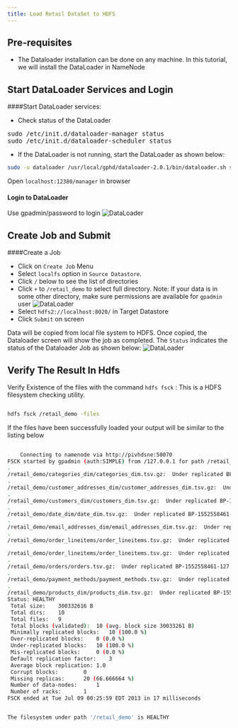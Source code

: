 ```yaml
---
title: Load Retail DataSet to HDFS
---
```


Pre-requisites
-------------
   * The Dataloader installation can be done on any machine. In this tutorial, we will install the DataLoader in NameNode


Start DataLoader Services and Login
------------------------

####Start DataLoader services:

* Check status of the DataLoader

<pre class="terminal">
sudo /etc/init.d/dataloader-manager status
sudo /etc/init.d/dataloader-scheduler status
</pre>

* If the DataLoader is not running, start the DataLoader as shown below:

```bash
sudo -u dataloader /usr/local/gphd/dataloader-2.0.1/bin/dataloader.sh start -s
```

Open `localhost:12380/manager` in browser

#### Login to DataLoader

Use gpadmin/password to login 
![DataLoader](/images/gs/dataloader/dl1.png)

Create Job and Submit
---------------------

####Create a Job
* Click on `Create Job` Menu
* Select `localfs` option in `Source Datastore`.
* Click `/` below to see the list of directories
* Click `+` to `/retail_demo` to select full directory. 
Note: If your data is in some other directory, make sure permissions are available for `gpadmin` user
![DataLoader](/images/gs/dataloader/dl2.png)
* Select `hdfs2://localhost:8020/` in Target Datastore
* Click `Submit` on screen

Data will be copied from local file system to HDFS.
Once copied, the Dataloader screen will show the job as completed. The `Status` indicates the status of the Dataloader Job as shown below:
![DataLoader](/images/gs/dataloader/dl3.png)

Verify The Result In Hdfs
-------------------------
Verify Existence of the files with the  command `hdfs fsck` : This is a HDFS filesystem checking utility.

```bash

hdfs fsck /retail_demo -files
```
If the files have been successfully loaded your output will be similar to the listing below

```bash
    
    Connecting to namenode via http://pivhdsne:50070
FSCK started by gpadmin (auth:SIMPLE) from /127.0.0.1 for path /retail_demo at Tue Jul 09 00:25:59 EDT 2013
.
/retail_demo/categories_dim/categories_dim.tsv.gz:  Under replicated BP-1552558461-127.0.0.1-1370125227629:blk_5968091463222355492_2817. Target Replicas is 3 but found 1 replica(s).
.
/retail_demo/customer_addresses_dim/customer_addresses_dim.tsv.gz:  Under replicated BP-1552558461-127.0.0.1-1370125227629:blk_-4875484741672585545_2819. Target Replicas is 3 but found 1 replica(s).
.
/retail_demo/customers_dim/customers_dim.tsv.gz:  Under replicated BP-1552558461-127.0.0.1-1370125227629:blk_-6836584912720581197_2821. Target Replicas is 3 but found 1 replica(s).
.
/retail_demo/date_dim/date_dim.tsv.gz:  Under replicated BP-1552558461-127.0.0.1-1370125227629:blk_-2570524376762075821_2823. Target Replicas is 3 but found 1 replica(s).
.
/retail_demo/email_addresses_dim/email_addresses_dim.tsv.gz:  Under replicated BP-1552558461-127.0.0.1-1370125227629:blk_5638230189209458384_2825. Target Replicas is 3 but found 1 replica(s).
.
/retail_demo/order_lineitems/order_lineitems.tsv.gz:  Under replicated BP-1552558461-127.0.0.1-1370125227629:blk_1040364891077656135_2827. Target Replicas is 3 but found 1 replica(s).

/retail_demo/order_lineitems/order_lineitems.tsv.gz:  Under replicated BP-1552558461-127.0.0.1-1370125227629:blk_4746464352650439858_2828. Target Replicas is 3 but found 1 replica(s).
.
/retail_demo/orders/orders.tsv.gz:  Under replicated BP-1552558461-127.0.0.1-1370125227629:blk_59429671209988123_2830. Target Replicas is 3 but found 1 replica(s).
.
/retail_demo/payment_methods/payment_methods.tsv.gz:  Under replicated BP-1552558461-127.0.0.1-1370125227629:blk_6615105348023851323_2832. Target Replicas is 3 but found 1 replica(s).
.
/retail_demo/products_dim/products_dim.tsv.gz:  Under replicated BP-1552558461-127.0.0.1-1370125227629:blk_6775814360242838123_2834. Target Replicas is 3 but found 1 replica(s).
Status: HEALTHY
 Total size:	300332616 B
 Total dirs:	10
 Total files:	9
 Total blocks (validated):	10 (avg. block size 30033261 B)
 Minimally replicated blocks:	10 (100.0 %)
 Over-replicated blocks:	0 (0.0 %)
 Under-replicated blocks:	10 (100.0 %)
 Mis-replicated blocks:		0 (0.0 %)
 Default replication factor:	3
 Average block replication:	1.0
 Corrupt blocks:		0
 Missing replicas:		20 (66.666664 %)
 Number of data-nodes:		1
 Number of racks:		1
FSCK ended at Tue Jul 09 00:25:59 EDT 2013 in 17 milliseconds


The filesystem under path '/retail_demo' is HEALTHY
```
